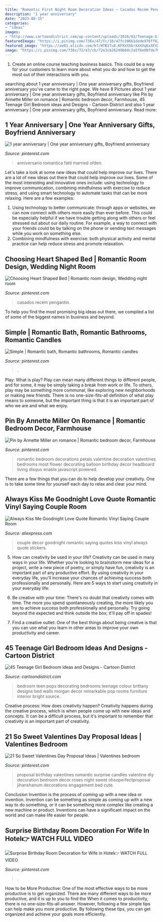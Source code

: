 ```yaml
---
title: "Romantic First Night Room Decoration Ideas ~ Casados Recém Pengantin"
description: "1 year anniversary"
date: "2023-08-15"
categories:
- "ideas"
images:
- "http://www.cartoondistrict.com/wp-content/uploads/2016/02/Teenage-Girl-Bedroom-ideas25.jpg"
featuredImage: "https://i.pinimg.com/736x/47/fc/10/47fc10661dede976ffb2a20edbf88297--newlywed-bedroom-birthday-surprises.jpg"
featured_image: "https://ae01.alicdn.com/kf/HTB1Tu8.KFXXXXbrXXXXq6xXFXXXC/Always-Kiss-Me-Goodnight-Love-Quote-Romantic-Vinyl-Saying-Couple-Room-Decor-34-x-18-M.jpg"
image: "https://i.pinimg.com/736x/72/e3/cb/72e3cb26240b84c2a5f8e08fde70f22c.jpg"
---
```



1) Create an online course teaching business basics. This could be a way for your customers to learn more about what you do and how to get the most out of their interactions with you.

	

		
searching about 1 year anniversary | One year anniversary gifts, Boyfriend anniversary you've came to the right page. We have 8 Pictures about 1 year anniversary | One year anniversary gifts, Boyfriend anniversary like Pin by Annette Miller on romance | Romantic bedroom decor, Farmhouse, 45 Teenage Girl Bedroom ideas and Designs - Cartoon District and also 1 year anniversary | One year anniversary gifts, Boyfriend anniversary. Read more:
		
    
## 1 Year Anniversary | One Year Anniversary Gifts, Boyfriend Anniversary

<img loading=lazy src="https://i.pinimg.com/736x/6b/3f/23/6b3f23026f6b7be751796ac05b554a7e.jpg" onerror="this.onerror=null;this.src='https://tse4.mm.bing.net/th?id=OIP.RGZCQWBWfUJmAvTTEsCMawHaJ3&amp;pid=15.1';" alt="1 year anniversary | One year anniversary gifts, Boyfriend anniversary">

_Source: pinterest.com_

>anniversario romantica fatti married ofden. 

	

Let's take a look at some new ideas that could help improve our lives.
There are a lot of new ideas out there that could help improve our lives. Some of the most interesting and innovative ones include: using technology to improve communication, combining mindfulness with exercise to reduce stress, and using smart technology to automate tasks that can be more relaxing. Here are a few examples: 
1. Using technology to better communicate: through apps or websites, we can now connect with others more easily than ever before. This could be especially helpful if we have trouble getting along with others or feel stressed out about our daily routine. For example, a way to connect with your friends could be by talking on the phone or sending text messages while you work on something else. 
2. Combining mindfulness with exercise: both physical activity and mental practice can help reduce stress and promote relaxation.

    
## Choosing Heart Shaped Bed | Romantic Room Design, Wedding Night Room

<img loading=lazy src="https://i.pinimg.com/736x/51/65/54/516554e568086a78e80c102c580616f5.jpg" onerror="this.onerror=null;this.src='https://tse4.mm.bing.net/th?id=OIP.tF9UQMADP1Ep8eMRbViRRAHaFj&amp;pid=15.1';" alt="Choosing Heart Shaped Bed | Romantic room design, Wedding night room">

_Source: pinterest.com_

>casados recém pengantin. 

	

To help you find the most promising big ideas out there, we compiled a list of some of the biggest names in business and beyond.

    
## Simple | Romantic Bath, Romantic Bathrooms, Romantic Candles

<img loading=lazy src="https://i.pinimg.com/originals/e5/c5/67/e5c5670ae7811387ff540bd1d26db58f.jpg" onerror="this.onerror=null;this.src='https://tse3.mm.bing.net/th?id=OIP.SRjy63S8blVaKl63eyP6vwHaLH&amp;pid=15.1';" alt="Simple | Romantic bath, Romantic bathrooms, Romantic candles">

_Source: pinterest.com_

>. 

	

Play: What is play?
Play can mean many different things to different people, and for some, it may be simply taking a break from work or life. To others, play may be something more communal, like exploring new neighborhoods or making new friends. There is no one-size-fits-all definition of what play means to someone, but the important thing is that it is an important part of who we are and what we enjoy.

    
## Pin By Annette Miller On Romance | Romantic Bedroom Decor, Farmhouse

<img loading=lazy src="https://i.pinimg.com/736x/47/fc/10/47fc10661dede976ffb2a20edbf88297--newlywed-bedroom-birthday-surprises.jpg" onerror="this.onerror=null;this.src='https://tse2.mm.bing.net/th?id=OIP.U_498BqRE3SXaGt6fbyENgHaLH&amp;pid=15.1';" alt="Pin by Annette Miller on romance | Romantic bedroom decor, Farmhouse">

_Source: pinterest.com_

>romantic bedroom decorations petals valentine decoration valentines bedrooms most flower decorating balloon birthday decor headboard living disqus enable javascript powered. 

	

There are a few things that you can do to help develop your creativity. One is to take some time for yourself each day to relax and clear your mind.

    
## Always Kiss Me Goodnight Love Quote Romantic Vinyl Saying Couple Room

<img loading=lazy src="https://ae01.alicdn.com/kf/HTB1Tu8.KFXXXXbrXXXXq6xXFXXXC/Always-Kiss-Me-Goodnight-Love-Quote-Romantic-Vinyl-Saying-Couple-Room-Decor-34-x-18-M.jpg" onerror="this.onerror=null;this.src='https://tse4.mm.bing.net/th?id=OIP.OZv3_KZLGUdrIoBMsQsDSwHaHa&amp;pid=15.1';" alt="Always Kiss Me Goodnight Love Quote Romantic Vinyl Saying Couple Room">

_Source: aliexpress.com_

>couple decor goodnight romantic saying quotes kiss vinyl always quote stickers. 

	

5. How can creativity be used in your life?
Creativity can be used in many ways in your life. Whether you're looking to brainstorm new ideas for a project, write a new piece of poetry, or simply have fun, creativity is an important part of any productive effort. By using creativity in your everyday life, you'll increase your chances of achieving success both professionally and personally. Here are 5 ways to start using creativity in your everyday life:
1. Be creative with your time: There's no doubt that creativity comes with time. The more you spend spontaneously creating, the more likely you are to achieve success both professionally and personally. Try going beyond the expected and think outside the box; it'll pay off in spades!

2. Find a creative outlet: One of the best things about being creative is that you can use what you learn in other areas to improve your own productivity and career.

    
## 45 Teenage Girl Bedroom Ideas And Designs - Cartoon District

<img loading=lazy src="http://www.cartoondistrict.com/wp-content/uploads/2016/02/Teenage-Girl-Bedroom-ideas25.jpg" onerror="this.onerror=null;this.src='https://tse3.mm.bing.net/th?id=OIP.x7Jejt5nzkByu9jhh9V71AHaK3&amp;pid=15.1';" alt="45 Teenage Girl Bedroom ideas and Designs - Cartoon District">

_Source: cartoondistrict.com_

>bedroom teen pops decorating bedrooms teenage colour brittany designs bed walls morgan decor remarkable pop rooms furniture interior bright source. 

	

Creative process: How does creativity happen?
Creativity happens during the creative process, which is when people come up with new ideas and concepts. It can be a difficult process, but it's important to remember that creativity is an important part of creativity.

    
## 21 So Sweet Valentines Day Proposal Ideas | Valentines Bedroom

<img loading=lazy src="https://i.pinimg.com/736x/93/8a/e1/938ae15b4b085f4d157360d071287412.jpg" onerror="this.onerror=null;this.src='https://tse1.mm.bing.net/th?id=OIP.yuqmzT6Dvrm4viOGAFeiZwHaLG&amp;pid=15.1';" alt="21 So Sweet Valentines Day Proposal Ideas | Valentines bedroom">

_Source: pinterest.com_

>proposal birthday valentines romantic surprise candles valentine diy decoration bedroom decor roses night sweet ohsoperfectproposal jihanshanum decorations engagement bed cute. 

	

Conclusion
Invention is the process of coming up with a new idea or invention. Invention can be something as simple as coming up with a new way to do something, or it can be something more complex like creating a new machine or product. Inventions can have a significant impact on the world and can make life easier for people.

    
## Surprise Birthday Room Decoration For Wife In Hotel👉 WATCH FULL VIDEO

<img loading=lazy src="https://i.pinimg.com/736x/72/e3/cb/72e3cb26240b84c2a5f8e08fde70f22c.jpg" onerror="this.onerror=null;this.src='https://tse1.mm.bing.net/th?id=OIP.C_LwjbFHOV2zTkgl6RbCkwHaHa&amp;pid=15.1';" alt="Surprise Birthday Room Decoration for Wife in Hotel👉 WATCH FULL VIDEO">

_Source: pinterest.com_

>. 

	

How to be More Productive: One of the most effective ways to be more productive is to get organized. There are many different ways to be more productive, and it is up to you to find the
When it comes to productivity, there is no one-size-fits-all answer. However, following a few simple tips can help make you more productive. By following these tips, you can get organized and achieve your goals more efficiently.

